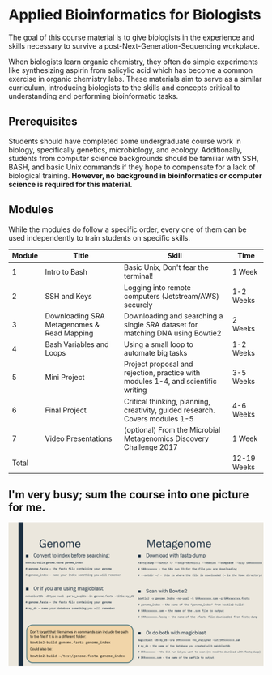 # Applied Bioinformatics for Biologists  
The goal of this course material is to give biologists in the experience and skills necessary to survive a post-Next-Generation-Sequencing workplace.  
  
When biologists learn organic chemistry, they often do simple experiments like synthesizing aspirin from salicylic acid which has become a common exercise in organic chemistry labs. These materials aim to serve as a similar curriculum, introducing biologists to the skills and concepts critical to understanding and performing bioinformatic tasks.  
  
## Prerequisites  
Students should have completed some undergraduate course work in biology, specifically genetics, microbiology, and ecology. Additionally, students from computer science backgrounds should be familiar with SSH, BASH, and basic Unix commands if they hope to compensate for a lack of biological training. **However, no background in bioinformatics or computer science is required for this material.**  
  
## Modules  
While the modules do follow a specific order, every one of them can be used independently to train students on specific skills.  
  
Module | Title | Skill | Time 
------ | ----- | ----- | ---- 
1 | Intro to Bash | Basic Unix, Don't fear the terminal! | 1 Week
2 | SSH and Keys | Logging into remote computers (Jetstream/AWS) securely | 1-2 Weeks
3 | Downloading SRA Metagenomes & Read Mapping | Downloading and searching a single SRA dataset for matching DNA using Bowtie2 | 2 Weeks
4 | Bash Variables and Loops | Using a small loop to automate big tasks | 1-2 Weeks
5 | Mini Project | Project proposal and rejection, practice with modules 1-4, and scientific writing | 3-5 Weeks
6 | Final Project | Critical thinking, planning, creativity, guided research. Covers modules 1-5 | 4-6 Weeks
7 | Video Presentations | (optional) From the Microbial Metagenomics Discovery Challenge 2017 | 1 Week
Total | | | 12-19 Weeks


## I'm very busy; sum the course into one picture for me.
![genome_vs_metagenome_commands.png](genome_vs_metagenome_commands.png)
